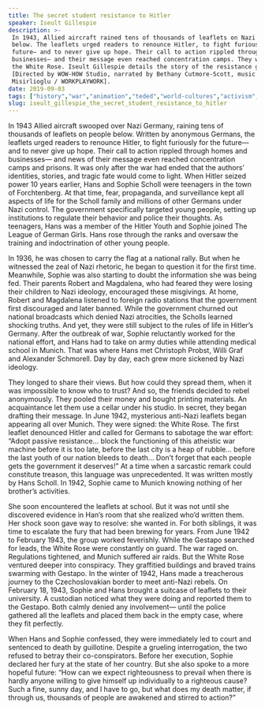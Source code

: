 ```yaml
---
title: The secret student resistance to Hitler
speaker: Iseult Gillespie
description: >-
 In 1943, Allied aircraft rained tens of thousands of leaflets on Nazi Germany
 below. The leaflets urged readers to renounce Hitler, to fight furiously for the
 future— and to never give up hope. Their call to action rippled through homes and
 businesses— and their message even reached concentration camps. They were signed:
 the White Rose. Iseult Gillespie details the story of the resistance group.
 [Directed by WOW-HOW Studio, narrated by Bethany Cutmore-Scott, music by Cem
 Misirlioglu / WORKPLAYWORK].
date: 2019-09-03
tags: ["history","war","animation","teded","world-cultures","activism","culture","women","government","politics","social-change","youth","society"]
slug: iseult_gillespie_the_secret_student_resistance_to_hitler
---
```


In 1943 Allied aircraft swooped over Nazi Germany, raining tens of thousands of leaflets
on people below. Written by anonymous Germans, the leaflets urged readers to renounce
Hitler, to fight furiously for the future— and to never give up hope. Their call to action
rippled through homes and businesses— and news of their message even reached 
concentration camps and prisons. It was only after the war had ended that the authors’
identities, stories, and tragic fate would come to light. When Hitler seized power 10
years earlier, Hans and Sophie Scholl were teenagers in the town of Forchtenberg. At that
time, fear, propaganda, and surveillance kept all aspects of life for the Scholl family
and millions of other Germans under Nazi control. The government specifically targeted
young people, setting up institutions to regulate their behavior and police their
thoughts. As teenagers, Hans was a member of the Hitler Youth and Sophie joined The
League of German Girls. Hans rose through the ranks and oversaw the training and 
indoctrination of other young people.

In 1936, he was chosen to carry the flag at a national rally. But when he witnessed the
zeal of Nazi rhetoric, he began to question it for the first time. Meanwhile, Sophie was
also starting to doubt the information she was being fed. Their parents Robert and
Magdalena, who had feared they were losing their children to Nazi ideology, encouraged
these misgivings. At home, Robert and Magdalena listened to foreign radio stations that
the government first discouraged and later banned. While the government churned out
national broadcasts which denied Nazi atrocities, the Scholls learned shocking truths. And
yet, they were still subject to the rules of life in Hitler’s Germany. After the outbreak
of war, Sophie reluctantly worked for the national effort, and Hans had to take on army
duties while attending medical school in Munich. That was where Hans met Christoph Probst,
 Willi Graf and Alexander Schmorell. Day by day, each grew more sickened by Nazi
ideology.

They longed to share their views. But how could they spread them, when it was impossible
to know who to trust? And so, the friends decided to rebel anonymously. They pooled their
money and bought printing materials. An acquaintance let them use a cellar under his
studio. In secret, they began drafting their message. In June 1942, mysterious anti-Nazi 
leaflets began appearing all over Munich. They were signed: the White Rose. The first
leaflet denounced Hitler and called for Germans to sabotage the war effort: “Adopt
passive resistance… block the functioning of this atheistic war machine before it is too
late, before the last city is a heap of rubble… before the last youth of our nation
bleeds to death... Don’t forget that each people gets the government it deserves!” At a
time when a sarcastic remark could constitute treason, this language was unprecedented.
It was written mostly by Hans Scholl. In 1942, Sophie came to Munich knowing nothing of
her brother’s activities.

She soon encountered the leaflets at school. But it was not until she discovered 
evidence in Han’s room that she realized who’d written them. Her shock soon gave way to
resolve: she wanted in. For both siblings, it was time to escalate the fury that had been
brewing for years. From June 1942 to February 1943, the group worked feverishly. While the
Gestapo searched for leads, the White Rose were constantly on guard. The war raged on.
Regulations tightened, and Munich suffered air raids. But the White Rose ventured deeper
into conspiracy. They graffitied buildings and braved trains swarming with Gestapo. In
the winter of 1942, Hans made a treacherous journey to the Czechoslovakian border to meet
anti-Nazi rebels. On February 18, 1943, Sophie and Hans brought a suitcase of leaflets to
their university. A custodian noticed what they were doing and reported them to the
Gestapo. Both calmly denied any involvement— until the police gathered all the leaflets and
placed them back in the empty case, where they fit perfectly.

When Hans and Sophie confessed, they were immediately led to court and sentenced to death
by guillotine. Despite a grueling interrogation, the two refused to betray their
co-conspirators. Before her execution, Sophie declared her fury at the state of her
country. But she also spoke to a more hopeful future: “How can we expect righteousness to
 prevail when there is hardly anyone willing to give himself up individually to a
righteous cause? Such a fine, sunny day, and I have to go, but what does my death matter, 
if through us, thousands of people are awakened and stirred to action?”

<!--
ad_duration=0
event="TED-Ed"
external_start_time=0
intro_duration=0
is_subtitle_required="False"
is_talk_featured="False"
language="en"
language_swap="False"
native_language="en"
number_of_related_talks=6
number_of_speakers=1
number_of_subtitled_videos=0
number_of_tags=13
number_of_talk_download_languages=21
number_of_talk_more_resources=0
number_of_talk_recommendations=0
number_of_talks_take_actions=0
post_ad_duration=0
published_timestamp="2019-09-03 19:23:50"
recording_date="2019-09-03"
speaker_is_published=0
speaker_name="Iseult Gillespie"
talk_name="The secret student resistance to Hitler"
talks_tags=["history","war","animation","teded","world-cultures","activism","culture","women","government","politics","social-change","youth","society"]
url_photo_talk="https://s3.amazonaws.com/talkstar-photos/uploads/0892391c-e1ae-46e8-b1ce-08f898310a8d/whiterose_textless.jpg"
url_webpage="https://www.ted.com/talks/iseult_gillespie_the_secret_student_resistance_to_hitler"
video_type_name="TED-Ed Original"
-->